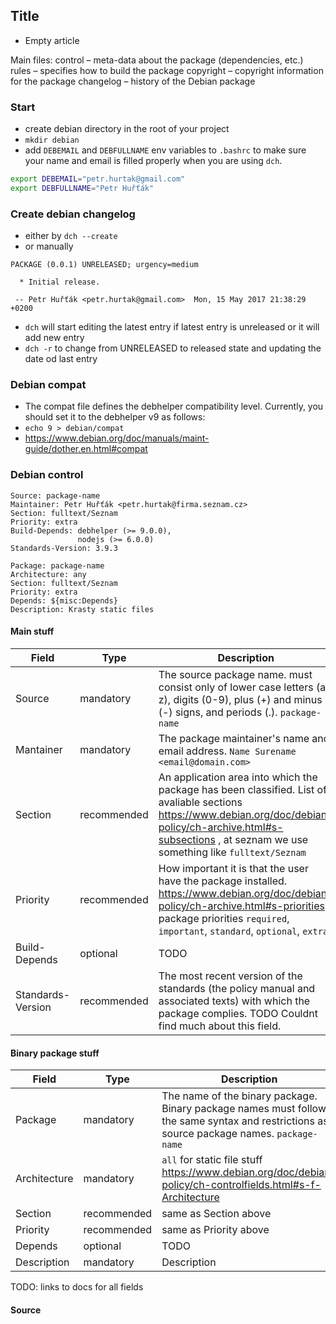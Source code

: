 ## Title

- Empty article


Main files:
    control – meta-data about the package (dependencies, etc.)
    rules – specifies how to build the package
    copyright – copyright information for the package
    changelog – history of the Debian package

### Start

- create debian directory in the root of your project
- `mkdir debian`
- add `DEBEMAIL` and `DEBFULLNAME` env variables to `.bashrc` to make sure your name and email is filled properly when you are using `dch`.

```bash
export DEBEMAIL="petr.hurtak@gmail.com"
export DEBFULLNAME="Petr Huřťák"
```

### Create debian changelog

- either by `dch --create`
- or manually

```text
PACKAGE (0.0.1) UNRELEASED; urgency=medium

  * Initial release.

 -- Petr Huřťák <petr.hurtak@gmail.com>  Mon, 15 May 2017 21:38:29 +0200
```

- `dch` will start editing the latest entry if latest entry is unreleased or it will add new entry
- `dch -r` to change from UNRELEASED to released state and updating the date od last entry

### Debian compat

- The compat file defines the debhelper compatibility level. Currently, you should set it to the debhelper v9 as follows:
- `echo 9 > debian/compat`
- https://www.debian.org/doc/manuals/maint-guide/dother.en.html#compat

### Debian control

```text
Source: package-name
Maintainer: Petr Huřťák <petr.hurtak@firma.seznam.cz>
Section: fulltext/Seznam
Priority: extra
Build-Depends: debhelper (>= 9.0.0),
               nodejs (>= 6.0.0)
Standards-Version: 3.9.3

Package: package-name
Architecture: any
Section: fulltext/Seznam
Priority: extra
Depends: ${misc:Depends}
Description: Krasty static files
```

#### Main stuff

| Field             | Type        | Description |
| ----------------- | ----------- | ----------- |
| Source            | mandatory   | The source package name.  must consist only of lower case letters (a-z), digits (0-9), plus (+) and minus (-) signs, and periods (.). `package-name` |
| Mantainer         | mandatory   | The package maintainer's name and email address. `Name Surename <email@domain.com>` |
| Section           | recommended | An application area into which the package has been classified. List of avaliable sections https://www.debian.org/doc/debian-policy/ch-archive.html#s-subsections , at seznam we use something like `fulltext/Seznam` |
| Priority          | recommended | How important it is that the user have the package installed. https://www.debian.org/doc/debian-policy/ch-archive.html#s-priorities , package priorities `required`, `important`, `standard`, `optional`, `extra` |
| Build-Depends     | optional    | TODO |
| Standards-Version | recommended | The most recent version of the standards (the policy manual and associated texts) with which the package complies. TODO Couldnt find much about this field. |

#### Binary package stuff

| Field             | Type        | Description |
| ----------------- | ----------- | ----------- |
| Package           | mandatory   | The name of the binary package. Binary package names must follow the same syntax and restrictions as source package names. `package-name` |
| Architecture      | mandatory   | `all` for static file stuff https://www.debian.org/doc/debian-policy/ch-controlfields.html#s-f-Architecture |
| Section           | recommended | same as Section above |
| Priority          | recommended | same as Priority above |
| Depends           | optional    | TODO |
| Description       | mandatory   | Description |

TODO: links to docs for all fields

#### Source

